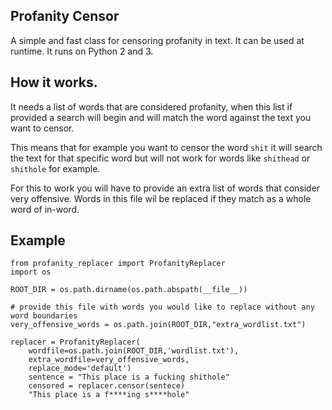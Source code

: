 ## Profanity Censor

A simple and fast class for censoring profanity in text. It can be used at runtime. It runs on Python 2 and 3.

## How it works.

It needs a list of words that are considered profanity, when this list if provided a search will begin and will 
match the word against the text you want to censor.

This means that for example you want to censor the word `shit` it will search the text for that specific word but will not work for words like `shithead` or `shithole` for example.

For this to work you will have to provide an extra list of words that consider very offensive. Words in this file wil be replaced if they match as a whole word of in-word.

## Example

```
from profanity_replacer import ProfanityReplacer
import os

ROOT_DIR = os.path.dirname(os.path.abspath(__file__))

# provide this file with words you would like to replace without any word boundaries
very_offensive_words = os.path.join(ROOT_DIR,"extra_wordlist.txt")

replacer = ProfanityReplacer(
    wordfile=os.path.join(ROOT_DIR,'wordlist.txt'), 
    extra_wordfile=very_offensive_words, 
    replace_mode='default')
    sentence = "This place is a fucking shithole"
    censored = replacer.censor(sentece)
    "This place is a f****ing s****hole"
```



